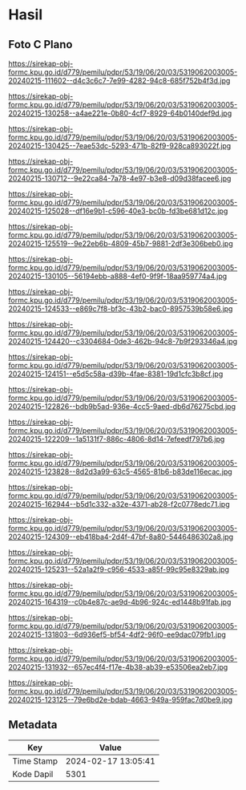 # Hasil

## Foto C Plano

https://sirekap-obj-formc.kpu.go.id/d779/pemilu/pdpr/53/19/06/20/03/5319062003005-20240215-111602--d4c3c6c7-7e99-4282-94c8-685f752b4f3d.jpg

https://sirekap-obj-formc.kpu.go.id/d779/pemilu/pdpr/53/19/06/20/03/5319062003005-20240215-130258--a4ae221e-0b80-4cf7-8929-64b0140def9d.jpg

https://sirekap-obj-formc.kpu.go.id/d779/pemilu/pdpr/53/19/06/20/03/5319062003005-20240215-130425--7eae53dc-5293-471b-82f9-928ca893022f.jpg

https://sirekap-obj-formc.kpu.go.id/d779/pemilu/pdpr/53/19/06/20/03/5319062003005-20240215-130712--9e22ca84-7a78-4e97-b3e8-d09d38facee6.jpg

https://sirekap-obj-formc.kpu.go.id/d779/pemilu/pdpr/53/19/06/20/03/5319062003005-20240215-125028--df16e9b1-c596-40e3-bc0b-fd3be681d12c.jpg

https://sirekap-obj-formc.kpu.go.id/d779/pemilu/pdpr/53/19/06/20/03/5319062003005-20240215-125519--9e22eb6b-4809-45b7-9881-2df3e306beb0.jpg

https://sirekap-obj-formc.kpu.go.id/d779/pemilu/pdpr/53/19/06/20/03/5319062003005-20240215-130105--56194ebb-a888-4ef0-9f9f-18aa959774a4.jpg

https://sirekap-obj-formc.kpu.go.id/d779/pemilu/pdpr/53/19/06/20/03/5319062003005-20240215-124533--e869c7f8-bf3c-43b2-bac0-8957539b58e6.jpg

https://sirekap-obj-formc.kpu.go.id/d779/pemilu/pdpr/53/19/06/20/03/5319062003005-20240215-124420--c3304684-0de3-462b-94c8-7b9f293346a4.jpg

https://sirekap-obj-formc.kpu.go.id/d779/pemilu/pdpr/53/19/06/20/03/5319062003005-20240215-124151--e5d5c58a-d39b-4fae-8381-19d1cfc3b8cf.jpg

https://sirekap-obj-formc.kpu.go.id/d779/pemilu/pdpr/53/19/06/20/03/5319062003005-20240215-122826--bdb9b5ad-936e-4cc5-9aed-db6d76275cbd.jpg

https://sirekap-obj-formc.kpu.go.id/d779/pemilu/pdpr/53/19/06/20/03/5319062003005-20240215-122209--1a5131f7-886c-4806-8d14-7efeedf797b6.jpg

https://sirekap-obj-formc.kpu.go.id/d779/pemilu/pdpr/53/19/06/20/03/5319062003005-20240215-123828--8d2d3a99-63c5-4565-81b6-b83de116ecac.jpg

https://sirekap-obj-formc.kpu.go.id/d779/pemilu/pdpr/53/19/06/20/03/5319062003005-20240215-162944--b5d1c332-a32e-4371-ab28-f2c0778edc71.jpg

https://sirekap-obj-formc.kpu.go.id/d779/pemilu/pdpr/53/19/06/20/03/5319062003005-20240215-124309--eb418ba4-2d4f-47bf-8a80-5446486302a8.jpg

https://sirekap-obj-formc.kpu.go.id/d779/pemilu/pdpr/53/19/06/20/03/5319062003005-20240215-125231--52a1a2f9-c956-4533-a85f-99c95e8329ab.jpg

https://sirekap-obj-formc.kpu.go.id/d779/pemilu/pdpr/53/19/06/20/03/5319062003005-20240215-164319--c0b4e87c-ae9d-4b96-924c-ed1448b91fab.jpg

https://sirekap-obj-formc.kpu.go.id/d779/pemilu/pdpr/53/19/06/20/03/5319062003005-20240215-131803--6d936ef5-bf54-4df2-96f0-ee9dac079fb1.jpg

https://sirekap-obj-formc.kpu.go.id/d779/pemilu/pdpr/53/19/06/20/03/5319062003005-20240215-131932--657ec4f4-f17e-4b38-ab39-e53506ea2eb7.jpg

https://sirekap-obj-formc.kpu.go.id/d779/pemilu/pdpr/53/19/06/20/03/5319062003005-20240215-123125--79e6bd2e-bdab-4663-949a-959fac7d0be9.jpg


## Metadata

| Key        | Value               |
| ---------- | ------------------- |
| Time Stamp | 2024-02-17 13:05:41 |
| Kode Dapil | 5301                |



